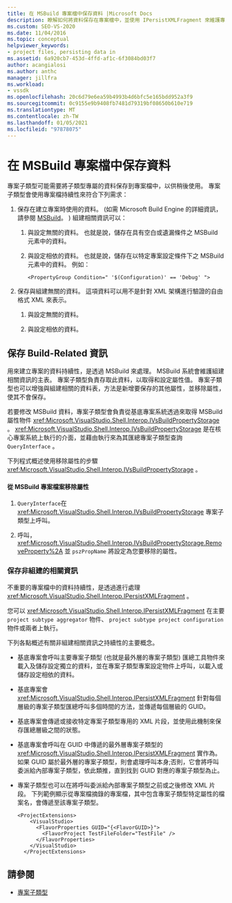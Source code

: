 ```yaml
---
title: 在 MSBuild 專案檔中保存資料 |Microsoft Docs
description: 瞭解如何將資料保存在專案檔中，並使用 IPersistXMLFragment 來維護專案檔中專案子類型匯總層級的資料。
ms.custom: SEO-VS-2020
ms.date: 11/04/2016
ms.topic: conceptual
helpviewer_keywords:
- project files, persisting data in
ms.assetid: 6a920cb7-453d-4ffd-af1c-6f3084bd03f7
author: acangialosi
ms.author: anthc
manager: jillfra
ms.workload:
- vssdk
ms.openlocfilehash: 20c6d79e6ea59b4993b4d6bfc5e165bdd952a3f9
ms.sourcegitcommit: 0c9155e9b9408fb7481d79319bf08650b610e719
ms.translationtype: MT
ms.contentlocale: zh-TW
ms.lasthandoff: 01/05/2021
ms.locfileid: "97878075"
---
```

# <a name="persisting-data-in-the-msbuild-project-file"></a>在 MSBuild 專案檔中保存資料
專案子類型可能需要將子類型專屬的資料保存到專案檔中，以供稍後使用。 專案子類型會使用專案檔持續性來符合下列需求：

1. 保存在建立專案時使用的資料。  (如需 Microsoft Build Engine 的詳細資訊，請參閱 [MSBuild](../../msbuild/msbuild.md)。 ) 組建相關資訊可以：

    1. 與設定無關的資料。 也就是說，儲存在具有空白或遺漏條件之 MSBuild 元素中的資料。

    2. 與設定相依的資料。 也就是說，儲存在以特定專案設定條件下之 MSBuild 元素中的資料。 例如：

        ```
        <PropertyGroup Condition=" '$(Configuration)' == 'Debug' ">
        ```

2. 保存與組建無關的資料。 這項資料可以用不是針對 XML 架構進行驗證的自由格式 XML 來表示。

    1. 與設定無關的資料。

    2. 與設定相依的資料。

## <a name="persisting-build-related-information"></a>保存 Build-Related 資訊
 用來建立專案的資料持續性，是透過 MSBuild 來處理。 MSBuild 系統會維護組建相關資訊的主表。 專案子類型負責存取此資料，以取得和設定屬性值。 專案子類型也可以增強與組建相關的資料表，方法是新增要保存的其他屬性，並移除屬性，使其不會保存。

 若要修改 MSBuild 資料，專案子類型會負責從基底專案系統透過來取得 MSBuild 屬性物件 <xref:Microsoft.VisualStudio.Shell.Interop.IVsBuildPropertyStorage> 。 <xref:Microsoft.VisualStudio.Shell.Interop.IVsBuildPropertyStorage> 是在核心專案系統上執行的介面，並藉由執行來為其匯總專案子類型查詢 `QueryInterface` 。

 下列程式概述使用移除屬性的步驟 <xref:Microsoft.VisualStudio.Shell.Interop.IVsBuildPropertyStorage> 。

#### <a name="to-remove-a-property-from-an-msbuild-project-file"></a>從 MSBuild 專案檔案移除屬性

1. `QueryInterface`在 <xref:Microsoft.VisualStudio.Shell.Interop.IVsBuildPropertyStorage> 專案子類型上呼叫。

2. 呼叫， <xref:Microsoft.VisualStudio.Shell.Interop.IVsBuildPropertyStorage.RemoveProperty%2A> 並 `pszPropName` 將設定為您要移除的屬性。

### <a name="persisting-non-build-related-information"></a>保存非組建的相關資訊
 不重要的專案檔中的資料持續性，是透過進行處理 <xref:Microsoft.VisualStudio.Shell.Interop.IPersistXMLFragment> 。

 您可以 <xref:Microsoft.VisualStudio.Shell.Interop.IPersistXMLFragment> 在主要 `project subtype aggregator` 物件、 `project subtype project configuration` 物件或兩者上執行。

 下列各點概述有關非組建相關資訊之持續性的主要概念。

- 基底專案會呼叫主要專案子類型 (也就是最外層的專案子類型) 匯總工具物件來載入及儲存設定獨立的資料，並在專案子類型專案設定物件上呼叫，以載入或儲存設定相依的資料。

- 基底專案會 <xref:Microsoft.VisualStudio.Shell.Interop.IPersistXMLFragment> 針對每個層級的專案子類型匯總呼叫多個時間的方法，並傳遞每個層級的 GUID。

- 基底專案會傳遞或接收特定專案子類型專用的 XML 片段，並使用此機制來保存匯總層級之間的狀態。

- 基底專案會呼叫在 GUID 中傳遞的最外層專案子類型的 <xref:Microsoft.VisualStudio.Shell.Interop.IPersistXMLFragment> 實作為。 如果 GUID 屬於最外層的專案子類型，則會處理呼叫本身;否則，它會將呼叫委派給內部專案子類型，依此類推，直到找到 GUID 對應的專案子類型為止。

- 專案子類型也可以在將呼叫委派給內部專案子類型之前或之後修改 XML 片段。 下列範例顯示從專案檔摘錄的專案檔，其中包含專案子類型特定屬性的檔案名，會傳遞至該專案子類型。

    ```
    <ProjectExtensions>
        <VisualStudio>
          <FlavorProperties GUID="{<FlavorGUID>}">
            <FlavorProject TestFileFolder="TestFile" />
          </FlavorProperties>
        </VisualStudio>
      </ProjectExtensions>
    ```

## <a name="see-also"></a>請參閱
- [專案子類型](../../extensibility/internals/project-subtypes.md)
